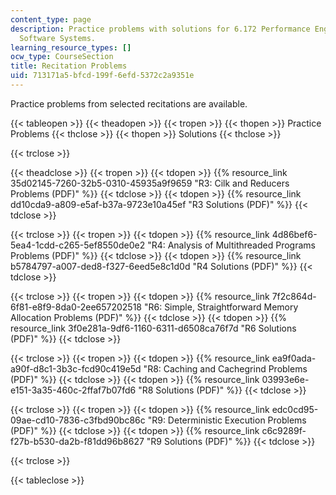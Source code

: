```yaml
---
content_type: page
description: Practice problems with solutions for 6.172 Performance Engineering of
  Software Systems.
learning_resource_types: []
ocw_type: CourseSection
title: Recitation Problems
uid: 713171a5-bfcd-199f-6efd-5372c2a9351e
---
```


Practice problems from selected recitations are available.

{{< tableopen >}}
{{< theadopen >}}
{{< tropen >}}
{{< thopen >}}
Practice Problems
{{< thclose >}}
{{< thopen >}}
Solutions
{{< thclose >}}

{{< trclose >}}

{{< theadclose >}}
{{< tropen >}}
{{< tdopen >}}
{{% resource_link 35d02145-7260-32b5-0310-45935a9f9659 "R3: Cilk and Reducers Problems (PDF)" %}}
{{< tdclose >}}
{{< tdopen >}}
{{% resource_link dd10cda9-a809-e5af-b37a-9723e10a45ef "R3 Solutions (PDF)" %}}
{{< tdclose >}}

{{< trclose >}}
{{< tropen >}}
{{< tdopen >}}
{{% resource_link 4d86bef6-5ea4-1cdd-c265-5ef8550de0e2 "R4: Analysis of Multithreaded Programs Problems (PDF)" %}}
{{< tdclose >}}
{{< tdopen >}}
{{% resource_link b5784797-a007-ded8-f327-6eed5e8c1d0d "R4 Solutions (PDF)" %}}
{{< tdclose >}}

{{< trclose >}}
{{< tropen >}}
{{< tdopen >}}
{{% resource_link 7f2c864d-6f81-e8f9-8da0-2ee657202518 "R6: Simple, Straightforward Memory Allocation Problems (PDF)" %}}
{{< tdclose >}}
{{< tdopen >}}
{{% resource_link 3f0e281a-9df6-1160-6311-d6508ca76f7d "R6 Solutions (PDF)" %}}
{{< tdclose >}}

{{< trclose >}}
{{< tropen >}}
{{< tdopen >}}
{{% resource_link ea9f0ada-a90f-d8c1-3b3c-fcd90c419e5d "R8: Caching and Cachegrind Problems (PDF)" %}}
{{< tdclose >}}
{{< tdopen >}}
{{% resource_link 03993e6e-e151-3a35-460c-2ffaf7b07fd6 "R8 Solutions (PDF)" %}}
{{< tdclose >}}

{{< trclose >}}
{{< tropen >}}
{{< tdopen >}}
{{% resource_link edc0cd95-09ae-cd10-7836-c3fbd90bc86c "R9: Deterministic Execution Problems (PDF)" %}}
{{< tdclose >}}
{{< tdopen >}}
{{% resource_link c6c9289f-f27b-b530-da2b-f81dd96b8627 "R9 Solutions (PDF)" %}}
{{< tdclose >}}

{{< trclose >}}

{{< tableclose >}}